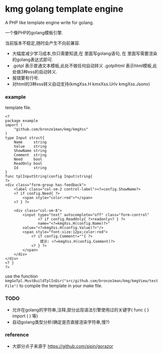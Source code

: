 kmg golang template engine
=================
A PHP like template engine write for golang.

一个像PHP的golang模板引擎.

当前版本不稳定,随时会产生不向前兼容.

* 大幅度减少学习成本,你只需要知道,在 <? ?> 里面写golang语句, 在 <?= ?> 里面写需要渲染的golang表达式即可.
* .gotpl 表示普通文本模板,此处不做任何自动转义 .gotplhtml 表示html模板,此处做3种xss的自动转义.
* 报错要有行号.
* 对html的3种xss转义自动支持(kmgXss.H kmxXss.Urlv kmgXss.Jsonv)

### example
template file.
```
<?
package example
import (
    "github.com/bronze1man/kmg/kmgXss"
)
type Input struct{
	Name     string
	Value    string
	ShowName string
	Comment  string
	Need     bool
	ReadOnly bool
	Id       string
}
func tplInputString(config Input)string{
?>
<div class="form-group has-feedback">
    <label class="col-sm-2 control-label"><?=config.ShowName?>
    <? if config.Need{ ?>
        <span style="color:red">*</span>
    <? } ?>

    <div class="col-sm-8">
        <input type="text" autocomplete="off" class="form-control"
               <? if config.ReadOnly{ ?>readonly<? } ?>
               name="<?=kmgXss.H(config.Name)?>"
        value="<?=kmgXss.H(config.Value)?>"/>
        <span style="font-size:12px;color:red">
            <? if config.Comment!=""{ ?>
                提示: <?=kmgXss.H(config.Comment)?>
            <? } ?>
        </span>
    </div>
</div>
<? }
?>
```

use the function `kmgGoTpl.MustBuildTplInDir("src/github.com/bronze1man/kmg/kmgView/testFile")` to compile the template in your make file.


### TODO
* 允许在golang的字符串,注释,部分出现语法引擎使用过的关键字(<?= <? ?> func { } import ( ) 等)
* 自动golang类型分析(确定是否直接渲染字符串,慢?)

### reference
* 大部分点子来源于 https://github.com/sipin/gorazor